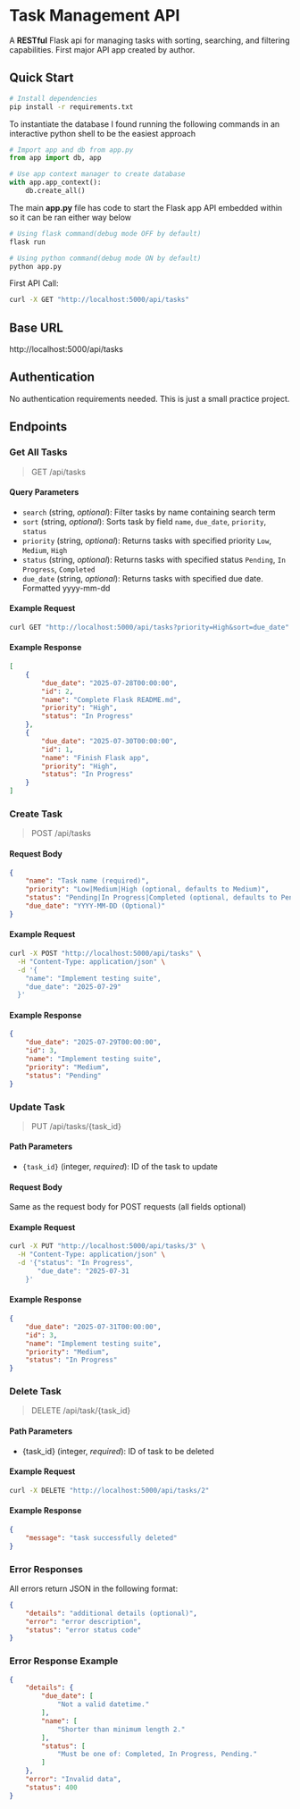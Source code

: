 # Task Management API

A **RESTful** Flask api for managing tasks with sorting, searching, and filtering capabilities.
First major API app created by author.

## Quick Start

```bash
# Install dependencies
pip install -r requirements.txt
```

To instantiate the database I found running the following commands in an interactive python shell to be the easiest approach

```python
# Import app and db from app.py
from app import db, app

# Use app context manager to create database
with app.app_context():
    db.create_all()
```
The main **app.py** file has code to start the Flask app API embedded within so it can be ran either way below

```bash
# Using flask command(debug mode OFF by default)
flask run

# Using python command(debug mode ON by default)
python app.py
```

First API Call:
```bash
curl -X GET "http://localhost:5000/api/tasks"
```

## Base URL

http://localhost:5000/api/tasks

## Authentication

No authentication requirements needed. This is just a small practice project.

## Endpoints

### Get All Tasks

> GET /api/tasks

#### Query Parameters

- `search` (string, *optional*): Filter tasks by name containing search term
- `sort` (string, *optional*): Sorts task by field `name`, `due_date`, `priority`, `status`
- `priority` (string, *optional*): Returns tasks with specified priority `Low`, `Medium`, `High`
- `status` (string, *optional*): Returns tasks with specified status `Pending`, `In Progress`, `Completed`
- `due_date` (string, *optional*): Returns tasks with specified due date. Formatted yyyy-mm-dd

#### Example Request

```bash
curl GET "http://localhost:5000/api/tasks?priority=High&sort=due_date"
```

#### Example Response

```json
[
    {
        "due_date": "2025-07-28T00:00:00",
        "id": 2,
        "name": "Complete Flask README.md",
        "priority": "High",
        "status": "In Progress"
    },
    {
        "due_date": "2025-07-30T00:00:00",
        "id": 1,
        "name": "Finish Flask app",
        "priority": "High",
        "status": "In Progress"
    }
]
```

### Create Task

> POST /api/tasks

#### Request Body
```json
{
    "name": "Task name (required)",
    "priority": "Low|Medium|High (optional, defaults to Medium)",
    "status": "Pending|In Progress|Completed (optional, defaults to Pending)",
    "due_date": "YYYY-MM-DD (Optional)"
}
```

#### Example Request
```bash
curl -X POST "http://localhost:5000/api/tasks" \
  -H "Content-Type: application/json" \
  -d '{
    "name": "Implement testing suite",
    "due_date": "2025-07-29"
  }'
```

#### Example Response
```json
{
    "due_date": "2025-07-29T00:00:00",
    "id": 3,
    "name": "Implement testing suite",
    "priority": "Medium",
    "status": "Pending"
}
```

### Update Task
> PUT /api/tasks/{task_id}

#### Path Parameters
- `{task_id}` (integer, *required*): ID of the task to update

#### Request Body
Same as the request body for POST requests (all fields optional)

#### Example Request
```bash
curl -X PUT "http://localhost:5000/api/tasks/3" \
  -H "Content-Type: application/json" \
  -d '{"status": "In Progress",
       "due_date": "2025-07-31 
    }'
```

#### Example Response
```json
{
    "due_date": "2025-07-31T00:00:00",
    "id": 3,
    "name": "Implement testing suite",
    "priority": "Medium",
    "status": "In Progress"
}
```

### Delete Task
> DELETE /api/task/{task_id}

#### Path Parameters
- {task_id} (integer, *required*): ID of task to be deleted

#### Example Request
```bash
curl -X DELETE "http://localhost:5000/api/tasks/2"
```

#### Example Response
```json
{
    "message": "task successfully deleted"
}
```

### Error Responses

All errors return JSON in the following format:
```json
{
    "details": "additional details (optional)",
    "error": "error description",
    "status": "error status code"
}
```

### Error Response Example
```json
{
    "details": {
        "due_date": [
            "Not a valid datetime."
        ],
        "name": [
            "Shorter than minimum length 2."
        ],
        "status": [
            "Must be one of: Completed, In Progress, Pending."
        ]
    },
    "error": "Invalid data",
    "status": 400
}
```
